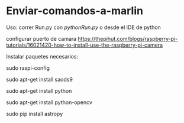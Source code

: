 # Enviar-comandos-a-marlin

Uso: correr Run.py con $python Run.py$ o desde el IDE de python



configurar puerto de camara https://thepihut.com/blogs/raspberry-pi-tutorials/16021420-how-to-install-use-the-raspberry-pi-camera


Instalar paquetes necesarios:


  sudo raspi-config


  sudo apt-get install saods9


  sudo apt-get install python


  sudo apt-get install python-opencv


  sudo pip install astropy
